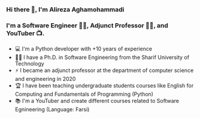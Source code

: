 ### Hi there 👋, I'm Alireza Aghamohammadi

<!--
**aaghamohammadi/aaghamohammadi** is a ✨ _special_ ✨ repository because its `README.md` (this file) appears on your GitHub profile.

Here are some ideas to get you started:

- 🔭 I’m currently working on ...
- 🌱 I’m currently learning ...
- 👯 I’m looking to collaborate on ...
- 🤔 I’m looking for help with ...
- 💬 Ask me about ...
- 📫 How to reach me: ...
- 😄 Pronouns: ...
- ⚡ Fun fact: ...
-->

### I'm a Software Engineer 👨‍💻, Adjunct Professor 👨‍🏫, and YouTuber 📺. 

- 💻 I'm a Python developer with +10 years of experience
- 👨‍🎓 I have a Ph.D. in Software Engineering from the Sharif University of Technology
- ⚡ I became an adjunct professor at the department of computer science and engineering in 2020
- 🏆 I have been teaching undergraduate students courses like English for Computing and Fundamentals of Programming (Python)
- 📚 I'm a YouTuber and create different courses related to Software Egnineering (Language: Farsi)


